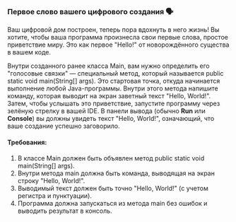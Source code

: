 
### Первое слово вашего цифрового создания 🗣️

Ваш цифровой дом построен, теперь пора вдохнуть в него жизнь! Вы хотите, чтобы ваша программа произнесла свои первые слова, простое приветствие миру. Это как первое "Hello!" от новорождённого существа в вашем коде.

Внутри созданного ранее класса Main, вам нужно определить его "голосовые связки" — специальный метод, который называется public static void main(String[] args). Это стартовая точка, откуда начинается выполнение любой Java-программы. Внутри этого метода напишите команду, которая выводит на экран заветный текст "Hello, World!". Затем, чтобы услышать это приветствие, запустите программу через зелёную стрелку в вашей IDE. В панели вывода (обычно **Run** или **Console**) вы должны увидеть текст "Hello, World!", означающий, что ваше создание успешно заговорило.

#### Требования:
1. В классе Main должен быть объявлен метод public static void main(String[] args).
2. Внутри метода main должна быть команда, выводящая на экран строку "Hello, World!".
3. Выводимый текст должен быть точно "Hello, World!" (с учетом регистра и пунктуации).
4. Программа должна запускаться из метода main без ошибок и выводить результат в консоль.

